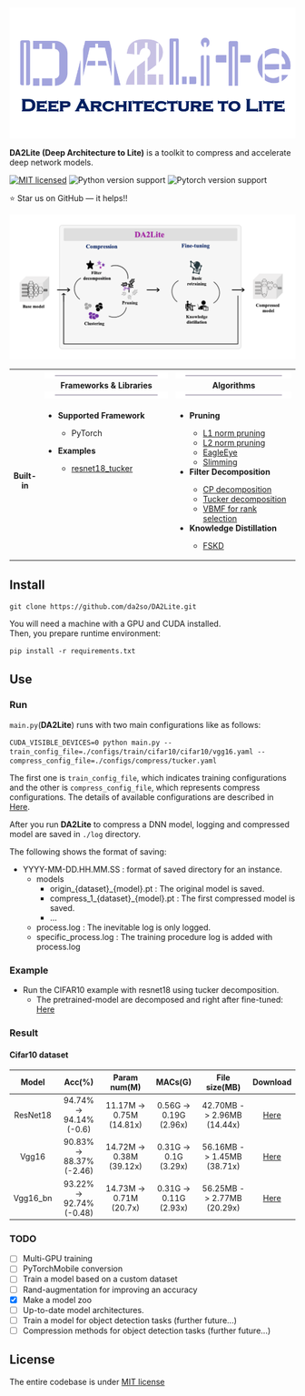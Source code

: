 <p align="center">
<img src="docs/img/da2lite_logo.png" width="600"/>
</p>


**DA2Lite (Deep Architecture to Lite)** is a toolkit to compress and accelerate deep network models.

[![MIT licensed](https://img.shields.io/badge/license-MIT-brightgreen.svg)](LICENSE)
![Python version support](https://img.shields.io/badge/python-3.6-blue.svg)
![Pytorch version support](https://img.shields.io/badge/PyTorch-1.7.0-red.svg)

:star: Star us on GitHub — it helps!!

<p align="center">
<img src="docs/img/framework.png" width="700" />
</p>


<table>
  <tbody>
    <tr align="center" valign="bottom">
    <td>
      </td>
      <td>
         <img src="docs/img/bar.png"/>
         <b>Frameworks & Libraries</b>
         <img src="docs/img/bar.png"/>
      </td>
      <td>
         <img src="docs/img/bar.png"/>
         <b>Algorithms</b>
         <img src="docs/img/bar.png"/>
      </td>
    </tr>
    </tr>
    <tr valign="top">
    <td align="center" valign="middle">
    <b>Built-in</b>
      </td>
      <td>
      <ul>
         <li><b>Supported Framework</b></li>
            <ul>
               <li>PyTorch</li>
            </ul>
      </ul>
      <ul>
        <li><b>Examples</b></li>
            <ul>
            <li><a href='https://github.com/da2so/DA2Lite/tree/main/examples/cifar10/resnet18_tucker'>resnet18_tucker</a></li>
            </ul>
      </ul>
      </td>
      <td align="left" >
         <ul>
            <li><b>Pruning</b></li>
            <ul>
               <li><a href='https://arxiv.org/abs/1608.08710'>L1 norm pruning</a></li>
               <li><a href='https://arxiv.org/abs/1608.08710'>L2 norm pruning</a></li>
               <li><a href='https://arxiv.org/abs/2007.02491'>EagleEye</a></li>
               <li><a href='https://arxiv.org/abs/1708.06519'>Slimming</a></li>
            </ul>
            <li><b>Filter Decomposition</b></li>
            <ul>
               <li><a href='https://arxiv.org/abs/1412.6553'>CP decomposition</a></li>
               <li><a href='https://arxiv.org/abs/1511.06530'>Tucker decomposition</a></li>
               <li><a href='https://www.jmlr.org/papers/volume14/nakajima13a/nakajima13a.pdf'>VBMF for rank selection</a></li>
            </ul>
            <li><b>Knowledge Distillation</b></li>
            <ul>
               <li><a href='https://arxiv.org/abs/1812.01839'>FSKD</a></li>
            </ul>
         </ul>
      </td>
    </tr>
  </tbody>
</table>



## Install

   ```shell
   git clone https://github.com/da2so/DA2Lite.git
   ```

You will need a machine with a GPU and CUDA installed.  
Then, you prepare runtime environment:

   ```shell
   pip install -r requirements.txt
   ```

## Use


### Run

`main.py`(**DA2Lite**) runs with two main configurations like as follows:

   ```shell
   CUDA_VISIBLE_DEVICES=0 python main.py --train_config_file=./configs/train/cifar10/cifar10/vgg16.yaml --compress_config_file=./configs/compress/tucker.yaml
   ```

The first one is `train_config_file`, which indicates training configurations and the other is `compress_config_file`, which represents compress configurations.
The details of available configurations are described in [Here](configs).

After you run **DA2Lite** to compress a DNN model, logging and compressed model are saved in `./log` directory.

The following shows the format of saving:
- YYYY-MM-DD.HH.MM.SS : format of saved directory for an instance.
   - models
      - origin_{dataset}_{model}.pt : The original model is saved.
      - compress_1_{dataset}_{model}.pt : The first compressed model is saved.
      - ...
   - process.log : The inevitable log is only logged.
   - specific_process.log : The training procedure log is added with process.log


### Example 

- Run the CIFAR10 example with resnet18 using tucker decomposition.
   - The pretrained-model are decomposed and right after fine-tuned: [Here](examples/cifar10/resnet18_tucker/README.md)


### Result

#### Cifar10 dataset

|Model|Acc(%)|Param num(M)|MACs(G)|File size(MB)|Download|
|:----:|:------:|:------------:|:-------:|:-------------:|:--------:|
|ResNet18|94.74% -> 94.14% (-0.6) |11.17M -> 0.75M (14.81x)|0.56G -> 0.19G (2.96x)|42.70MB -> 2.96MB (14.44x)|[Here](https://drive.google.com/file/d/1YlzYwUKD30N3yUqjUQ2dgSUOGolUKrTd/view?usp=sharing)|
|Vgg16|90.83% -> 88.37% (-2.46) |14.72M -> 0.38M (39.12x)|0.31G -> 0.1G (3.29x)|56.16MB -> 1.45MB (38.71x)|[Here](https://drive.google.com/file/d/1Lw6kOnWrgjeP6Qoee_9-g-9ankdzssCO/view?usp=sharing)|
|Vgg16_bn|93.22% -> 92.74% (-0.48) |14.73M -> 0.71M (20.7x)|0.31G -> 0.11G (2.93x)|56.25MB -> 2.77MB (20.29x)|[Here](https://drive.google.com/file/d/1AKKmZpoKw_6D2QaR6gOHdycQsWyR4u1a/view?usp=sharing)|

### TODO

* [ ] Multi-GPU training
* [ ] PyTorchMobile conversion
* [ ] Train a model based on a custom dataset
* [ ] Rand-augmentation for improving an accuracy
* [x] Make a model zoo
* [ ] Up-to-date model architectures.
* [ ] Train a model for object detection tasks (further future...)
* [ ] Compression methods for object detection tasks (further future...)

## License

The entire codebase is under [MIT license](LICENSE)

